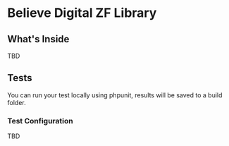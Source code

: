 # Believe Digital ZF Library

## What's Inside

TBD

## Tests

You can run your test locally using phpunit, results will be saved to a build folder.

### Test Configuration

TBD